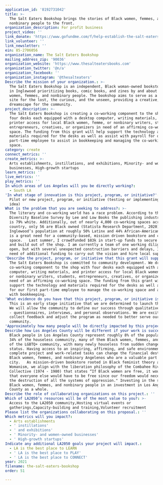 ```yaml
---
application_id: '8192731042'
title: >-
  The Salt Eaters Bookshop brings the stories of Black women, femmes, and
  nonbinary people to the front.
organization_description: For profit business
project_video: ''
link_donate: 'https://www.gofundme.com/f/help-establish-the-salt-eaters-bookshop'
link_volunteer: ''
link_newsletter: ''
ein: 85-2706056
organization_name: The Salt Eaters Bookshop
mailing_address_zip: '90036'
organization_website: 'https://www.thesalteatersbooks.com'
organization_twitter: '@n/a'
organization_facebook: ''
organization_instagram: '@thesalteaters'
Describe the mission of your organization.: >-
  The Salt Eaters Bookshop is an independent, Black woman-owned bookstore based
  in Inglewood prioritizing books, comic books, and zines by and about Black
  women, femmes, and nonbinary people. The bookshop aims to serve as a radical
  site for the lost, the curious, and the unseen, providing a creative, literary
  dreamscape for the community. 
project_description: >-
  The Salt Eaters Bookshop is creating a co-working component to the shop with
  four desks each equipped with a desktop computer, writing materials, and
  printer access for local Black women, femme, or nonbinary writers, students,
  entrepreneurs, creatives, or organizers in need of an affirming co-working
  space. The funding from this grant will help support the technology and
  materials required for the desks as well as assist with payroll for our first
  part-time employee to assist in bookkeeping and managing the co-working
  space. 
category: create
connect_metrics: ''
create_metrics: >-
  Arts establishments, instillations, and exhibitions, Minority- and women-owned
  businesses, High-growth startups
learn_metrics: ''
live_metrics: ''
play_metrics: ''
In which areas of Los Angeles will you be directly working?:
  - South LA
'In what stage of innovation is this project, program, or initiative?': >-
  Pilot or new project, program, or initiative (testing or implementing a new
  idea)
What is the problem that you are seeking to address?: >-
  The literary and co-working world has a race problem. According to the 2019
  Diversity Baseline Survey by Lee and Low Books the publishing industry overall
  is 79% white. Additionally, out of nearly 4,000 co-working spaces across the
  country, only 56 are Black owned (Statista Research Department, 2020). With
  Inglewood’s population at roughly 50% Latinx and 44% African-American, there
  is a great need for a community-based, mission driven bookstore and co-working
  space.   Last summer, I crowdfunded $83k in start-up funds to secure the lease
  and build out of the shop. I am currently a team of one working diligently to
  open, but with several unexpected construction barriers and delays, I am in
  need of additional funding to carry out the vision and hire local support. 
'Describe the project, program, or initiative that this grant will support to address the problem identified.': >-
  The Salt Eaters Bookshop is committed to community development. We dream of a
  co-working component to the shop with four desks each equipped with a desktop
  computer, writing materials, and printer access for local Black women, femme,
  or nonbinary writers, students, entrepreneurs, creatives, or organizers in
  need of an affirming co-working space. The funding from this grant will help
  support the technology and materials required for the desks as well as payroll
  for our first part-time employee to manage the co-working space and assist
  with bookkeeping. 
'What evidence do you have that this project, program, or initiative is or will be successful, and how will you define and measure success?': >-
  This is an early stage initiative that we are determined to launch this year.
  We will allow the community to define our success through qualitative research
  - questionnaires, interviews, and personal observations. We are excited to
  collect feedback and adjust the program as needed to better serve our
  community. 
'Approximately how many people will be directly impacted by this project, program, or initiative?': '9'
Describe how Los Angeles County will be different if your work is successful.: >-
  Black people in Los Angeles County represent roughly 8% of the population, but
  34% of the houseless community, many of them Black women, femmes, and members
  of the LGBTQ+ community, with many newly houseless from sudden changes in job
  status. Having access to an inspiring, affirming, and safe environment to
  complete project and work-related tasks can change the financial destinies of
  Black women, femmes, and nonbinary Angelenos who are a valuable part of our
  city.   As mission-driven bookstore rooted in Black feminist theory and
  Womanism, we align with the liberation philosophy of the Combahee River
  Collective (1974 - 1980) that states “If Black women are free, it would mean
  that everyone else would have to be free since our freedom would necessitate
  the destruction of all the systems of oppression." Investing in the success of
  Black women, femmes, and nonbinary people in an investment in Los Angeles
  County as a whole. 
Describe the role of collaborating organizations on this project.: ''
Which of LA2050’s resources will be of the most value to you?: >-
  Access to the LA2050 community,Hosting virtual events or
  gatherings,Capacity-building and training,Volunteer recruitment
Please list the organizations collaborating on this proposal.: ''
Which metrics will you impact?:
  - Arts establishments
  - ' instillations'
  - ' and exhibitions'
  - ' Minority- and women-owned businesses'
  - ' High-growth startups'
Indicate any additional LA2050 goals your project will impact.:
  - LA is the best place to LEARN
  - ' LA is the best place to PLAY'
  - ' LA is the best place to CONNECT'
year: 2021
filename: the-salt-eaters-bookshop
order: 51

---
```

